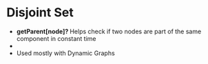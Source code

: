 # Disjoint Set
- <b> getParent[node]? </b> Helps check if two nodes are part of the same component in constant time
- 
- Used mostly with Dynamic Graphs